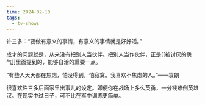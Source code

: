 ```yaml
---
time: 2024-02-10
tags:
  - tv-shows
---
```

许三多：“要做有意义的事情，有意义的事情就是好好活。”

成才的问题就是，从来没有把别人当伙伴。把别人当作伙伴，正是[[被讨厌的勇气]]里面提到的，能够自洽的重要一点。

“有些人天天都在焦虑，怕没得到，怕寂寞。我喜欢不焦虑的人。”——袁朗

很喜欢许三多后面家里出事儿的设定。即便你在战场上多么英勇，一分钱难倒英雄汉。在现实中过日子，可不比在军中训练更简单。
